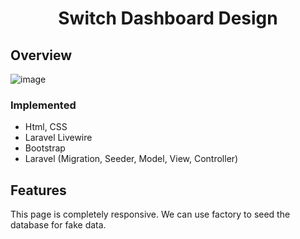 <!-- Please update value in the {}  -->

<h1 align="center">Switch Dashboard Design</h1>

<!-- OVERVIEW -->

## Overview

![image](https://user-images.githubusercontent.com/30292499/233928742-900644be-5a1d-444e-b82e-15edcf184594.png)

### Implemented

<!-- This section should list any major frameworks that you built your project using. Here are a few examples.-->

- Html, CSS
- Laravel Livewire
- Bootstrap
- Laravel (Migration, Seeder, Model, View, Controller)

## Features

This page is completely responsive. We can use factory to seed the database for fake data. 



